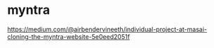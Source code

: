 # myntra
https://medium.com/@airbendervineeth/individual-project-at-masai-cloning-the-myntra-website-5e0eed2051f
